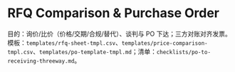 # RFQ Comparison & Purchase Order

目的：询价/比价（价格/交期/合规/替代）、谈判与 PO 下达；三方对账对齐发票。
模板：`templates/rfq-sheet-tmpl.csv`、`templates/price-comparison-tmpl.csv`、`templates/po-template-tmpl.md`；清单：`checklists/po-to-receiving-threeway.md`。
